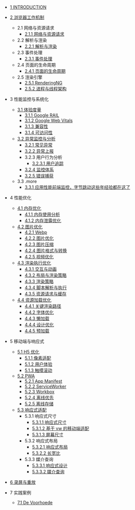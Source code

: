   - [1 INTRODUCTION](/INTRODUCTION.md)
  - [2 浏览器工作机制](/浏览器工作机制/README.md)
    - 2.1 网络与资源请求
      - [2.1.1 网络与资源请求](/浏览器工作机制/网络与资源请求/网络与资源请求.md)
    - 2.2 解析与渲染
      - [2.2.1 解析与渲染](/浏览器工作机制/解析与渲染/解析与渲染.md)
    - 2.3 事件处理
      - [2.3.1 事件处理](/浏览器工作机制/事件处理/事件处理.md)
    - 2.4 页面的生命周期
      - [2.4.1 页面的生命周期](/浏览器工作机制/页面的生命周期/页面的生命周期.md)
    - 2.5 渲染引擎
      - [2.5.1 RenderingNG](/浏览器工作机制/渲染引擎/RenderingNG.md)
      - [2.5.2 进程与线程架构](/浏览器工作机制/渲染引擎/进程与线程架构.md)
  - 3 性能监控与系统化
    - [3.1 体验度量](/性能监控与系统化/体验度量/README.md)
      - [3.1.1 Google RAIL](/性能监控与系统化/体验度量/Google%20RAIL.md)
      - [3.1.2 Google Web Vitals](/性能监控与系统化/体验度量/Google%20Web%20Vitals.md)
      - [3.1.3 兼容性](/性能监控与系统化/体验度量/兼容性.md)
      - [3.1.4 可访问性](/性能监控与系统化/体验度量/可访问性.md)
    - [3.2 异常监控与分析](/性能监控与系统化/异常监控与分析/README.md)
      - [3.2.1 常见异常](/性能监控与系统化/异常监控与分析/常见异常.md)
      - [3.2.2 异常上报](/性能监控与系统化/异常监控与分析/异常上报.md)
      - 3.2.3 用户行为分析
        - [3.2.3.1 用户追踪](/性能监控与系统化/异常监控与分析/用户行为分析/用户追踪.md)
      - [3.2.4 监控体系](/性能监控与系统化/异常监控与分析/监控体系.md)
      - [3.2.5 错误捕获](/性能监控与系统化/异常监控与分析/错误捕获.md)
    - 3.3 .more
      - [3.3.1 应用性能前端监控，字节跳动这些年经验都在这了](/性能监控与系统化/.more/2021-应用性能前端监控，字节跳动这些年经验都在这了.md)
  - 4 性能优化
    - [4.1 内存优化](/性能优化/内存优化/README.md)
      - [4.1.1 内存使用分析](/性能优化/内存优化/内存使用分析.md)
      - [4.1.2 内存泄露优化](/性能优化/内存优化/内存泄露优化.md)
    - [4.2 图片优化](/性能优化/图片优化/README.md)
      - [4.2.1 Webp](/性能优化/图片优化/Webp.md)
      - [4.2.2 图片优化](/性能优化/图片优化/图片优化.md)
      - [4.2.3 图片压缩](/性能优化/图片优化/图片压缩.md)
      - [4.2.4 图片格式与转换](/性能优化/图片优化/图片格式与转换.md)
      - [4.2.5 视频优化](/性能优化/图片优化/视频优化.md)
    - [4.3 渲染执行优化](/性能优化/渲染执行优化/README.md)
      - [4.3.1 交互与动画](/性能优化/渲染执行优化/交互与动画.md)
      - [4.3.2 布局与渲染策略](/性能优化/渲染执行优化/布局与渲染策略.md)
      - [4.3.3 渲染策略](/性能优化/渲染执行优化/渲染策略.md)
      - [4.3.4 脚本解析与执行](/性能优化/渲染执行优化/脚本解析与执行.md)
      - [4.3.5 资源请求与缓存](/性能优化/渲染执行优化/资源请求与缓存.md)
    - [4.4 资源加载优化](/性能优化/资源加载优化/README.md)
      - [4.4.1 关键渲染路径](/性能优化/资源加载优化/关键渲染路径.md)
      - [4.4.2 字体优化](/性能优化/资源加载优化/字体优化.md)
      - [4.4.3 懒加载](/性能优化/资源加载优化/懒加载.md)
      - [4.4.4 设计优化](/性能优化/资源加载优化/设计优化.md)
      - [4.4.5 预加载](/性能优化/资源加载优化/预加载.md)
  - 5 移动端与响应式
    - [5.1 H5 优化](/移动端与响应式/H5%20优化/README.md)
      - [5.1.1 像素适配](/移动端与响应式/H5%20优化/像素适配.md)
      - [5.1.2 用户体验](/移动端与响应式/H5%20优化/用户体验.md)
      - [5.1.3 触摸滚动](/移动端与响应式/H5%20优化/触摸滚动.md)
    - [5.2 PWA](/移动端与响应式/PWA/README.md)
      - [5.2.1 App Manifest](/移动端与响应式/PWA/App%20Manifest.md)
      - [5.2.2 ServiceWorker](/移动端与响应式/PWA/ServiceWorker.md)
      - [5.2.3 Workbox](/移动端与响应式/PWA/Workbox.md)
      - [5.2.4 离线优先](/移动端与响应式/PWA/离线优先.md)
      - [5.2.5 离线存储](/移动端与响应式/PWA/离线存储.md)
    - [5.3 响应式适配](/移动端与响应式/响应式适配/README.md)
      - 5.3.1 响应式尺寸
        - [5.3.1.1 响应式尺寸](/移动端与响应式/响应式适配/响应式尺寸/响应式尺寸.md)
        - [5.3.1.2 基于 vw 的移动端适配](/移动端与响应式/响应式适配/响应式尺寸/基于%20vw%20的移动端适配.md)
        - [5.3.1.3 屏幕尺寸](/移动端与响应式/响应式适配/响应式尺寸/屏幕尺寸.md)
      - 5.3.2 响应式布局
        - [5.3.2.1 响应式布局](/移动端与响应式/响应式适配/响应式布局/响应式布局.md)
        - [5.3.2.2 长宽比](/移动端与响应式/响应式适配/响应式布局/长宽比.md)
      - 5.3.3 媒介查询
        - [5.3.3.1 响应式设计](/移动端与响应式/响应式适配/媒介查询/响应式设计.md)
        - [5.3.3.2 媒介查询](/移动端与响应式/响应式适配/媒介查询/媒介查询.md)
  - [6 录屏与重放](/录屏与重放/README.md)
    
  - 7 实践案例
    - [7.1 De Voorhoede](/实践案例/De%20Voorhoede.md)